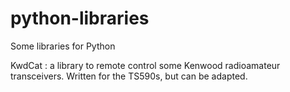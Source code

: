 # python-libraries
Some libraries for Python

KwdCat : a library to remote control some Kenwood radioamateur transceivers. Written for the TS590s, but can be adapted.
